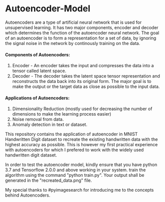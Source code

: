 # Autoencoder-Model

Autoencoders are a type of artificial neural network that is used for unsupervised learning. It has two major components, encoder and decoder which determines the function of the autoencoder neural network. The goal of an autoencoder is to form a representation for a set of data, by ignoring the signal noise in the network by continously training on the data. 

#### Components of Autoencoders:
1. Encoder - An encoder takes the input and compresses the data into a tensor called latent space.
2. Decoder - The decoder takes the latent space tensor representation and reconstructs the data back into its original form. The major goal is to make the output or the target data as close as possible to the input data.

#### Applications of Autoencoders:
1. Dimensionality Reduction (mostly used for decreasing the number of dimensions to make the learning process easier)
2. Noise removal from data.
3. Anomaly detection in text or dataset.

This repository contains the application of autoencoder in MNIST Handwritten Digit dataset to recreate the existing handwritten data with the highest accuracy as possible. This is however my first practical experience with autoencoders for which I prefered to work with the widely used handwritten digit dataset.

In order to test the autoencoder model, kindly ensure that you have python 3.7 and Tensorflow 2.0.0 and above working in your system.
train the algorithm using the command "python train.py". Your output shall be generated in the "recreated_data.png" file.

My special thanks to #pyimagesearch for introducing me to the concepts behind Autoencoders.
